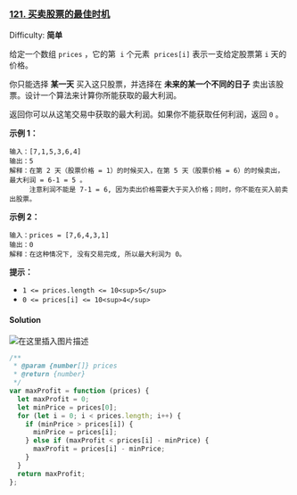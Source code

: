 ### [121\. 买卖股票的最佳时机](https://leetcode-cn.com/problems/best-time-to-buy-and-sell-stock/)

Difficulty: **简单**

给定一个数组 `prices` ，它的第  `i` 个元素  `prices[i]` 表示一支给定股票第 `i` 天的价格。

你只能选择 **某一天** 买入这只股票，并选择在 **未来的某一个不同的日子** 卖出该股票。设计一个算法来计算你所能获取的最大利润。

返回你可以从这笔交易中获取的最大利润。如果你不能获取任何利润，返回 `0` 。

**示例 1：**

```
输入：[7,1,5,3,6,4]
输出：5
解释：在第 2 天（股票价格 = 1）的时候买入，在第 5 天（股票价格 = 6）的时候卖出，最大利润 = 6-1 = 5 。
     注意利润不能是 7-1 = 6, 因为卖出价格需要大于买入价格；同时，你不能在买入前卖出股票。
```

**示例 2：**

```
输入：prices = [7,6,4,3,1]
输出：0
解释：在这种情况下, 没有交易完成, 所以最大利润为 0。
```

**提示：**

- `1 <= prices.length <= 10<sup>5</sup>`
- `0 <= prices[i] <= 10<sup>4</sup>`

#### Solution

![在这里插入图片描述](https://img-blog.csdnimg.cn/20210429153529315.png)

```javascript
/**
 * @param {number[]} prices
 * @return {number}
 */
var maxProfit = function (prices) {
  let maxProfit = 0;
  let minPrice = prices[0];
  for (let i = 0; i < prices.length; i++) {
    if (minPrice > prices[i]) {
      minPrice = prices[i];
    } else if (maxProfit < prices[i] - minPrice) {
      maxProfit = prices[i] - minPrice;
    }
  }
  return maxProfit;
};
```
